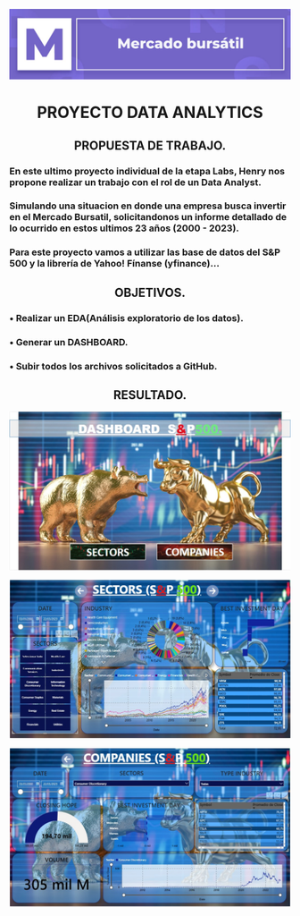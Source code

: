 <p align=center><img src=./src/mercado-bursatil.jpg><p>
<h1 align=center>PROYECTO DATA ANALYTICS</h1>

<h2 align=center>PROPUESTA DE TRABAJO.</h2>

### En este ultimo proyecto individual de la etapa Labs, Henry nos propone realizar un trabajo con el rol de un Data Analyst. <br>
### Simulando una situacion en donde una empresa busca  invertir en el Mercado Bursatil, solicitandonos un informe detallado de lo ocurrido en estos ultimos 23 años (2000 - 2023). <br>
### Para este proyecto vamos a utilizar las base de datos del S&P 500 y  la librería de Yahoo! Fínanse (yfinance)... 

<h2 align=center>OBJETIVOS.</h2>

### • Realizar un EDA(Análisis exploratorio de los datos).<br>
### • Generar un DASHBOARD.<br>
### • Subir todos los archivos solicitados a GitHub.<br>

<h2 align=center>RESULTADO.</h2>

<p align=center><img src=./src/PowerBi-Home.jpg><p>
<p align=center><img src=./src/PowerBi-Sectors.jpg><p>
<p align=center><img src=./src/PowerBi-Companies.jpg><p>